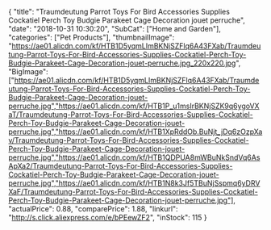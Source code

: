 {
	"title": "Traumdeutung Parrot Toys For Bird Accessories Supplies Cockatiel Perch Toy Budgie Parakeet Cage Decoration jouet perruche",
	"date": "2018-10-31 10:30:20",
	"SubCat": ["Home and Garden"],
	"categories": ["Pet Products"],
	"thumbnailImage": "https://ae01.alicdn.com/kf/HTB1D5yqmLImBKNjSZFlq6A43FXab/Traumdeutung-Parrot-Toys-For-Bird-Accessories-Supplies-Cockatiel-Perch-Toy-Budgie-Parakeet-Cage-Decoration-jouet-perruche.jpg_220x220.jpg",
	"BigImage": ["https://ae01.alicdn.com/kf/HTB1D5yqmLImBKNjSZFlq6A43FXab/Traumdeutung-Parrot-Toys-For-Bird-Accessories-Supplies-Cockatiel-Perch-Toy-Budgie-Parakeet-Cage-Decoration-jouet-perruche.jpg","https://ae01.alicdn.com/kf/HTB1P_u1msIrBKNjSZK9q6ygoVXaT/Traumdeutung-Parrot-Toys-For-Bird-Accessories-Supplies-Cockatiel-Perch-Toy-Budgie-Parakeet-Cage-Decoration-jouet-perruche.jpg","https://ae01.alicdn.com/kf/HTB1XpRddOb.BuNjt_jDq6zOzpXav/Traumdeutung-Parrot-Toys-For-Bird-Accessories-Supplies-Cockatiel-Perch-Toy-Budgie-Parakeet-Cage-Decoration-jouet-perruche.jpg","https://ae01.alicdn.com/kf/HTB1QDPUA8mWBuNkSndVq6AsApXa2/Traumdeutung-Parrot-Toys-For-Bird-Accessories-Supplies-Cockatiel-Perch-Toy-Budgie-Parakeet-Cage-Decoration-jouet-perruche.jpg","https://ae01.alicdn.com/kf/HTB1N8k3Jf5TBuNjSspmq6yDRVXaF/Traumdeutung-Parrot-Toys-For-Bird-Accessories-Supplies-Cockatiel-Perch-Toy-Budgie-Parakeet-Cage-Decoration-jouet-perruche.jpg"],
	"actualPrice": 0.88,
	"comparePrice": 1.88,
	"linkurl": "http://s.click.aliexpress.com/e/bPEewZF2",
	"inStock": 115
}
